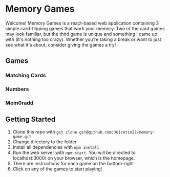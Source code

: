 # Memory Games

Welcome! Memory Games is a react-based web application containing 3 simple card-flipping games that work your memory. Two of the card games may look familiar, but the third game is unique and something I came up with (it's nothing too crazy). Whether you're taking a break or want to just see what it's about, consider giving the games a try!

## Games

### Matching Cards
<!-- Template -->
<!-- !["Screenshot of registration page"](https://github.com/RyanJohnson1612/fridge-app/blob/main/docs/registration-page.png) -->

### Numbers

### Mem0radd

## Getting Started

1. Clone this repo with `git clone git@github.com:Juicetin22/memory-game.git`
2. Change directory to the folder
3. Install all dependencies with `npm install`
4. Run the web server with `npm start`. You will be directed to localhost:3000/ on your browser, which is the homepage.
5. There are instructions for each game on the bottom-right
6. Click on any of the games to start playing!